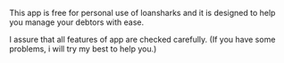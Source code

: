 This app is free for personal use of loansharks and it is designed to 
help you manage your debtors with ease.

I assure that all features of app are checked carefully.
(If you have some problems, i will try my best to help you.)